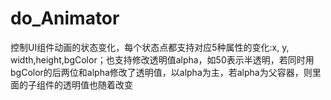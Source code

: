 # do_Animator
控制UI组件动画的状态变化，每个状态点都支持对应5种属性的变化:x, y, width,height,bgColor；也支持修改透明值alpha，如50表示半透明，若同时用bgColor的后两位和alpha修改了透明值，以alpha为主，若alpha为父容器，则里面的子组件的透明值也随着改变
